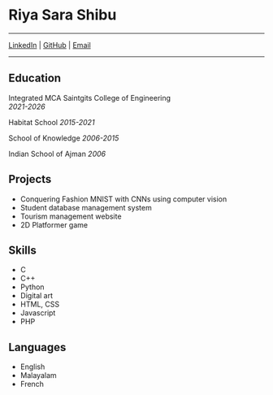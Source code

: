 # Riya Sara Shibu


---
[LinkedIn](https://www.linkedin.com/in/riya-shibu-7a0699237/) | [GitHub](https://github.com/riii-257) | [Email](riya.inmca2126@saintgits.org) 

---


## Education

Integrated MCA 
Saintgits College of Engineering  
*2021-2026*

Habitat School
*2015-2021*

School of Knowledge
*2006-2015*

Indian School of Ajman
*2006*


## Projects

- Conquering Fashion MNIST with CNNs using computer vision
- Student database management system
- Tourism management website
- 2D Platformer game


## Skills

- C
- C++
- Python
- Digital art
- HTML, CSS
- Javascript
- PHP

  
## Languages

- English
- Malayalam
- French
